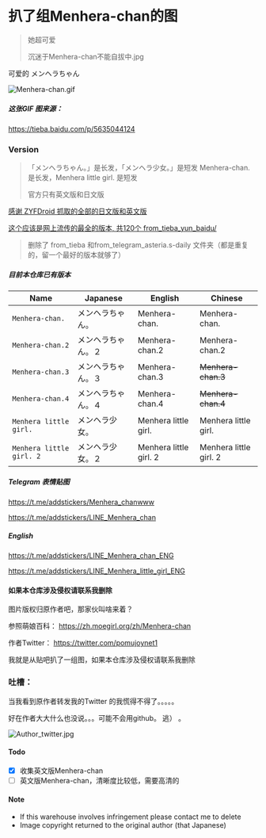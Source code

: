 扒了组Menhera-chan的图
=====

> 她超可爱
>
> 沉迷于Menhera-chan不能自拔中.jpg

可爱的 メンヘラちゃん


![Menhera-chan.gif](Menhera-chan.gif)

##### 这张GIF 图来源：
https://tieba.baidu.com/p/5635044124


### Version
> 「メンヘラちゃん。」是长发，「メンヘラ少女。」是短发
> Menhera-chan. 是长发，Menhera little girl. 是短发
>
> 官方只有英文版和日文版
>
[感谢 ZYFDroid 抓取的全部的日文版和英文版](from_ZYFDroid/)

[这个应该是网上流传的最全的版本, 共120个 from_tieba_yun_baidu/](from_tieba_yun_baidu/)

> 删除了 from_tieba 和from_telegram_asteria.s-daily 文件夹（都是重复的，留一个最好的版本就够了）

##### 目前本仓库已有版本
| Name                      | Japanese              | English                  | Chinese                      |
| ------------------------- | --------------------- | ------------------------ | ---------------------------- |
| `Menhera-chan.`           | メンヘラちゃん。      |  Menhera-chan.           | Menhera-chan.                |
| `Menhera-chan.2`          | メンヘラちゃん。２    |  Menhera-chan.2          | Menhera-chan.2               |
| `Menhera-chan.3`          | メンヘラちゃん。３    |  Menhera-chan.3          | ~~Menhera-chan.3~~           |
| `Menhera-chan.4`          | メンヘラちゃん。４    |  Menhera-chan.4          | ~~Menhera-chan.4~~           |
| `Menhera little girl.`    | メンヘラ少女。        |  Menhera little girl.    | Menhera little girl.         |
| `Menhera little girl. 2`  | メンヘラ少女。２      |  Menhera little girl. 2  | Menhera little girl. 2       |

##### Telegram 表情贴图

https://t.me/addstickers/Menhera_chanwww

https://t.me/addstickers/LINE_Menhera_chan

##### English
https://t.me/addstickers/LINE_Menhera_chan_ENG

https://t.me/addstickers/LINE_Menhera_little_girl_ENG


#### 如果本仓库涉及侵权请联系我删除

图片版权归原作者吧，那家伙叫啥来着？

参照萌娘百科：
https://zh.moegirl.org/zh/Menhera-chan

作者Twitter：
https://twitter.com/pomujoynet1

我就是从贴吧扒了一组图，如果本仓库涉及侵权请联系我删除

### 吐槽：
当我看到原作者转发我的Twitter 的我慌得不得了。。。。。

好在作者大大什么也没说。。。可能不会用github。 逃） 。

![Author_twitter.jpg](Author_twitter.jpg)

#### Todo
- [x] 收集英文版Menhera-chan
- [ ] 英文版Menhera-chan，清晰度比较低，需要高清的

#### Note
- If this warehouse involves infringement please contact me to delete
- Image copyright returned to the original author (that Japanese)

